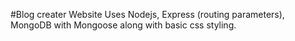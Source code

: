 #Blog creater Website 
Uses Nodejs, Express (routing parameters), MongoDB with Mongoose along with basic css styling.

